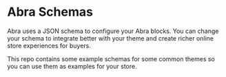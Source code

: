 # Abra Schemas

Abra uses a JSON schema to configure your Abra blocks. You can change your schema to integrate better with your theme and create richer online store experiences for buyers.

This repo contains some example schemas for some common themes so you can use them as examples for your store.

